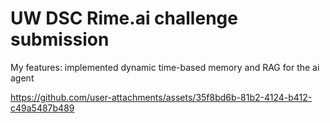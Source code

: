 # UW DSC Rime.ai challenge submission

My features: implemented dynamic time-based memory and RAG for the ai agent

https://github.com/user-attachments/assets/35f8bd6b-81b2-4124-b412-c49a5487b489
